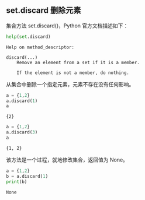 ## set.discard 删除元素

集合方法 set.discard()，Python 官方文档描述如下：


```python
help(set.discard)
```

    Help on method_descriptor:
    
    discard(...)
        Remove an element from a set if it is a member.
        
        If the element is not a member, do nothing.
    
    

从集合中删除一个指定元素，元素不存在没有任何影响。


```python
a = {1,2}
a.discard(1)
a
```




    {2}




```python
a = {1,2}
a.discard(3)
a
```




    {1, 2}



该方法是一个过程，就地修改集合，返回值为 None。


```python
a = {1,2}
b = a.discard(1)
print(b)
```

    None
    
